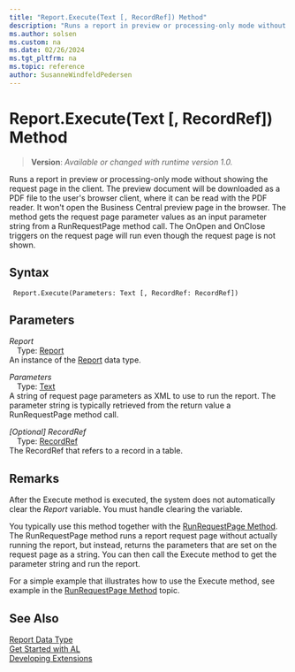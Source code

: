 ```yaml
---
title: "Report.Execute(Text [, RecordRef]) Method"
description: "Runs a report in preview or processing-only mode without showing the request page in the client."
ms.author: solsen
ms.custom: na
ms.date: 02/26/2024
ms.tgt_pltfrm: na
ms.topic: reference
author: SusanneWindfeldPedersen
---
```

[//]: # (START>DO_NOT_EDIT)
[//]: # (IMPORTANT:Do not edit any of the content between here and the END>DO_NOT_EDIT.)
[//]: # (Any modifications should be made in the .xml files in the ModernDev repo.)
# Report.Execute(Text [, RecordRef]) Method
> **Version**: _Available or changed with runtime version 1.0._

Runs a report in preview or processing-only mode without showing the request page in the client. The preview document will be downloaded as a PDF file to the user's browser client, where it can be read with the PDF reader. It won't open the Business Central preview page in the browser. The method gets the request page parameter values as an input parameter string from a RunRequestPage method call. The OnOpen and OnClose triggers on the request page will run even though the request page is not shown.


## Syntax
```AL
 Report.Execute(Parameters: Text [, RecordRef: RecordRef])
```
## Parameters
*Report*  
&emsp;Type: [Report](report-data-type.md)  
An instance of the [Report](report-data-type.md) data type.  

*Parameters*  
&emsp;Type: [Text](../text/text-data-type.md)  
A string of request page parameters as XML to use to run the report. The parameter string is typically retrieved from the return value a RunRequestPage method call.  

*[Optional] RecordRef*  
&emsp;Type: [RecordRef](../recordref/recordref-data-type.md)  
The RecordRef that refers to a record in a table.  



[//]: # (IMPORTANT: END>DO_NOT_EDIT)

## Remarks  

After the Execute method is executed, the system does not automatically clear the *Report* variable. You must handle clearing the variable.

You typically use this method together with the [RunRequestPage Method](../../methods-auto/report/report-runrequestpage-method.md). The RunRequestPage method runs a report request page without actually running the report, but instead, returns the parameters that are set on the request page as a string. You can then call the Execute method to get the parameter string and run the report.  

 For a simple example that illustrates how to use the Execute method, see example in the [RunRequestPage Method](../../methods-auto/report/report-runrequestpage-method.md) topic.  

## See Also
[Report Data Type](report-data-type.md)  
[Get Started with AL](../../devenv-get-started.md)  
[Developing Extensions](../../devenv-dev-overview.md)